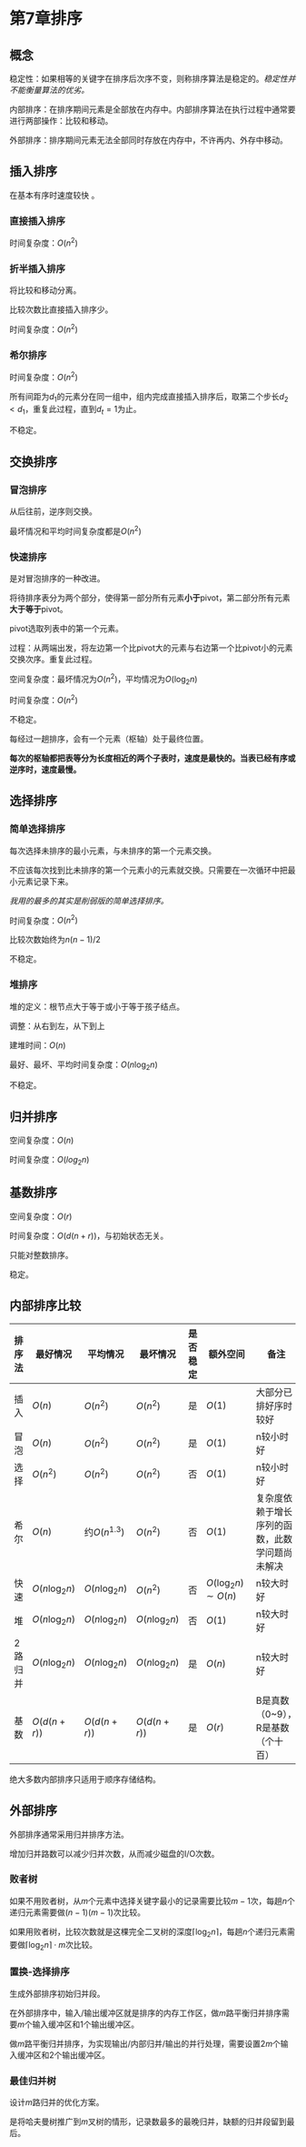 # 第7章排序

##  概念

稳定性：如果相等的关键字在排序后次序不变，则称排序算法是稳定的。*稳定性并不能衡量算法的优劣。*

内部排序：在排序期间元素是全部放在内存中。内部排序算法在执行过程中通常要进行两部操作：比较和移动。

外部排序：排序期间元素无法全部同时存放在内存中，不许再内、外存中移动。

## 插入排序

在基本有序时速度较快 。

### 直接插入排序

时间复杂度：$O(n^2)$

### 折半插入排序

将比较和移动分离。

比较次数比直接插入排序少。

时间复杂度：$O(n^2)$

### 希尔排序

时间复杂度：$O(n^2)$

所有间距为$d_1$的元素分在同一组中，组内完成直接插入排序后，取第二个步长$d_2<d_1$，重复此过程，直到$d_t=1$为止。

不稳定。



## 交换排序

### 冒泡排序

从后往前，逆序则交换。

最坏情况和平均时间复杂度都是$O(n^2)$

### 快速排序

是对冒泡排序的一种改进。

将待排序表分为两个部分，使得第一部分所有元素**小于**pivot，第二部分所有元素**大于等于**pivot。

pivot选取列表中的第一个元素。

过程：从两端出发，将左边第一个比pivot大的元素与右边第一个比pivot小的元素交换次序。重复此过程。

空间复杂度：最坏情况为$O(n^2)$，平均情况为$O(\log_2 n)$

时间复杂度：$O(n^2)$

不稳定。



每经过一趟排序，会有一个元素（枢轴）处于最终位置。

**每次的枢轴都把表等分为长度相近的两个子表时，速度是最快的。当表已经有序或逆序时，速度最慢。**



## 选择排序

### 简单选择排序

每次选择未排序的最小元素，与未排序的第一个元素交换。

不应该每次找到比未排序的第一个元素小的元素就交换。只需要在一次循环中把最小元素记录下来。

*我用的最多的其实是削弱版的简单选择排序。*



时间复杂度：$O(n^2)$

比较次数始终为$n(n-1)/2$

不稳定。

### 堆排序

堆的定义：根节点大于等于或小于等于孩子结点。

调整：从右到左，从下到上

建堆时间：$O(n)$

最好、最坏、平均时间复杂度：$O(n\log_2 n)$

不稳定。



## 归并排序

空间复杂度：$O(n)$

时间复杂度：$O(log_2 n)$



## 基数排序

空间复杂度：$O(r)$

时间复杂度：$O(d(n+r))$，与初始状态无关。

只能对整数排序。

稳定。



## 内部排序比较

| 排序法  | 最好情况      | 平均情况       | 最坏情况      | 是否稳定 | 额外空间              | 备注                                           |
| ------- | ------------- | -------------- | ------------- | -------- | --------------------- | ---------------------------------------------- |
| 插入    |$O(n)$       |$O(n^2)$      |$O(n^2)$     | 是       |$O(1)$               | 大部分已排好序时较好                           |
| 冒泡    |$O(n)$       |$O(n^2)$      |$O(n^2)$     | 是       |$O(1)$               | n较小时好                                      |
| 选择    |$O(n^2)$     |$O(n^2)$      |$O(n^2)$     | 否       |$O(1)$               | n较小时好                                      |
| 希尔    |$O(n)$       | 约$O(n^{1.3})$|$O(n^2)$     | 否       |$O(1)$               | 复杂度依赖于增长序列的函数，此数学问题尚未解决 |
| 快速    |$O(n\log_2n)$|$O(n\log_2n)$ |$O(n^2)$     | 否       |$O(\log_2n)\sim O(n)$| n较大时好                                      |
| 堆      |$O(n\log_2n)$|$O(n\log_2n)$ |$O(n\log_2n)$| 否       |$O(1)$               | n较大时好                                      |
| 2路归并 |$O(n\log_2n)$|$O(n\log_2n)$ |$O(n\log_2n)$| 是       |$O(n)$               | n较大时好                                      |
| 基数    |$O(d(n+r))$  |$O(d(n+r))$   |$O(d(n+r))$  | 是       |$O(r)$               | B是真数（0~9），R是基数（个十百）              |

绝大多数内部排序只适用于顺序存储结构。

## 外部排序

外部排序通常采用归并排序方法。

增加归并路数可以减少归并次数，从而减少磁盘的I/O次数。

### 败者树

如果不用败者树，从$m$个元素中选择关键字最小的记录需要比较$m-1$次，每趟$n$个递归元素需要做$(n-1)(m-1)$次比较。

如果用败者树，比较次数就是这棵完全二叉树的深度$\lceil\log_2 n\rceil$，每趟$n$个递归元素需要做$\lceil\log_2 n\rceil\cdot m$次比较。

### 置换-选择排序

生成外部排序初始归并段。

在外部排序中，输入/输出缓冲区就是排序的内存工作区，做$m$路平衡归并排序需要$m$个输入缓冲区和1个输出缓冲区。

做$m$路平衡归并排序，为实现输出/内部归并/输出的并行处理，需要设置$2m$个输入缓冲区和2个输出缓冲区。

### 最佳归并树

设计$m$路归并的优化方案。

是将哈夫曼树推广到$m$叉树的情形，记录数最多的最晚归并，缺额的归并段留到最后。